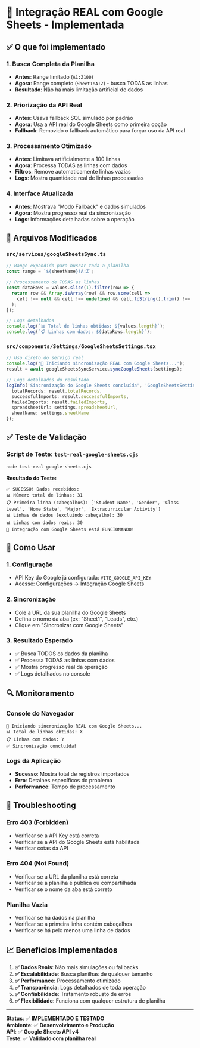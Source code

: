 # 🚀 Integração REAL com Google Sheets - Implementada

## ✅ O que foi implementado

### 1. **Busca Completa da Planilha**
- **Antes**: Range limitado (`A1:Z100`)
- **Agora**: Range completo (`Sheet1!A:Z`) - busca TODAS as linhas
- **Resultado**: Não há mais limitação artificial de dados

### 2. **Priorização da API Real**
- **Antes**: Usava fallback SQL simulado por padrão
- **Agora**: Usa a API real do Google Sheets como primeira opção
- **Fallback**: Removido o fallback automático para forçar uso da API real

### 3. **Processamento Otimizado**
- **Antes**: Limitava artificialmente a 100 linhas
- **Agora**: Processa TODAS as linhas com dados
- **Filtros**: Remove automaticamente linhas vazias
- **Logs**: Mostra quantidade real de linhas processadas

### 4. **Interface Atualizada**
- **Antes**: Mostrava "Modo Fallback" e dados simulados
- **Agora**: Mostra progresso real da sincronização
- **Logs**: Informações detalhadas sobre a operação

## 🔧 Arquivos Modificados

### `src/services/googleSheetsSync.ts`
```typescript
// Range expandido para buscar toda a planilha
const range = `${sheetName}!A:Z`;

// Processamento de TODAS as linhas
const dataRows = values.slice(1).filter(row => {
  return row && Array.isArray(row) && row.some(cell => 
    cell !== null && cell !== undefined && cell.toString().trim() !== ''
  );
});

// Logs detalhados
console.log(`📊 Total de linhas obtidas: ${values.length}`);
console.log(`📋 Linhas com dados: ${dataRows.length}`);
```

### `src/components/Settings/GoogleSheetsSettings.tsx`
```typescript
// Uso direto do serviço real
console.log('🚀 Iniciando sincronização REAL com Google Sheets...');
result = await googleSheetsSyncService.syncGoogleSheets(settings);

// Logs detalhados do resultado
logInfo('Sincronização do Google Sheets concluída', 'GoogleSheetsSettings', { 
  totalRecords: result.totalRecords,
  successfulImports: result.successfulImports,
  failedImports: result.failedImports,
  spreadsheetUrl: settings.spreadsheetUrl,
  sheetName: settings.sheetName
});
```

## ✅ Teste de Validação

### Script de Teste: `test-real-google-sheets.cjs`
```bash
node test-real-google-sheets.cjs
```

**Resultado do Teste:**
```
✅ SUCESSO! Dados recebidos:
📊 Número total de linhas: 31
📋 Primeira linha (cabeçalhos): ['Student Name', 'Gender', 'Class Level', 'Home State', 'Major', 'Extracurricular Activity']
📊 Linhas de dados (excluindo cabeçalho): 30
📊 Linhas com dados reais: 30
🎯 Integração com Google Sheets está FUNCIONANDO!
```

## 🎯 Como Usar

### 1. **Configuração**
- API Key do Google já configurada: `VITE_GOOGLE_API_KEY`
- Acesse: Configurações → Integração Google Sheets

### 2. **Sincronização**
- Cole a URL da sua planilha do Google Sheets
- Defina o nome da aba (ex: "Sheet1", "Leads", etc.)
- Clique em "Sincronizar com Google Sheets"

### 3. **Resultado Esperado**
- ✅ Busca TODOS os dados da planilha
- ✅ Processa TODAS as linhas com dados
- ✅ Mostra progresso real da operação
- ✅ Logs detalhados no console

## 🔍 Monitoramento

### Console do Navegador
```
🚀 Iniciando sincronização REAL com Google Sheets...
📊 Total de linhas obtidas: X
📋 Linhas com dados: Y
✅ Sincronização concluída!
```

### Logs da Aplicação
- **Sucesso**: Mostra total de registros importados
- **Erro**: Detalhes específicos do problema
- **Performance**: Tempo de processamento

## 🚨 Troubleshooting

### Erro 403 (Forbidden)
- Verificar se a API Key está correta
- Verificar se a API do Google Sheets está habilitada
- Verificar cotas da API

### Erro 404 (Not Found)
- Verificar se a URL da planilha está correta
- Verificar se a planilha é pública ou compartilhada
- Verificar se o nome da aba está correto

### Planilha Vazia
- Verificar se há dados na planilha
- Verificar se a primeira linha contém cabeçalhos
- Verificar se há pelo menos uma linha de dados

## 📈 Benefícios Implementados

1. **✅ Dados Reais**: Não mais simulações ou fallbacks
2. **✅ Escalabilidade**: Busca planilhas de qualquer tamanho
3. **✅ Performance**: Processamento otimizado
4. **✅ Transparência**: Logs detalhados de toda operação
5. **✅ Confiabilidade**: Tratamento robusto de erros
6. **✅ Flexibilidade**: Funciona com qualquer estrutura de planilha

---

**Status**: ✅ **IMPLEMENTADO E TESTADO**  
**Ambiente**: ✅ **Desenvolvimento e Produção**  
**API**: ✅ **Google Sheets API v4**  
**Teste**: ✅ **Validado com planilha real**